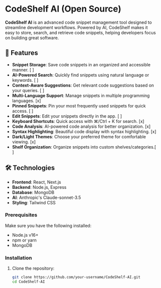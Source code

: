 # CodeShelf AI (Open Source)

**CodeShelf AI** is an advanced code snippet management tool designed to streamline development workflows. Powered by AI, CodeShelf makes it easy to store, search, and retrieve code snippets, helping developers focus on building great software.

## 🚀 Features

- **Snippet Storage**: Save code snippets in an organized and accessible manner. [ ]
- **AI-Powered Search**: Quickly find snippets using natural language or keywords. [ ]
- **Context-Aware Suggestions**: Get relevant code suggestions based on your queries. [ ]
- **Multi-Language Support**: Manage snippets in multiple programming languages. [x]
- **Pinned Snippets**: Pin your most frequently used snippets for quick access. [ ]
- **Edit Snippets**: Edit your snippets directly in the app. [ ]
- **Keyboard Shortcuts**: Quick access with ⌘/Ctrl + K for search. [x]
- **Code Analysis**: AI-powered code analysis for better organization. [x]
- **Syntax Highlighting**: Beautiful code display with syntax highlighting. [x]
- **Dark/Light Themes**: Choose your preferred theme for comfortable viewing. [x]
- **Shelf Organization**: Organize snippets into custom shelves/categories.[ ]

## 🛠️ Technologies

- **Frontend**: React, Next.js
- **Backend**: Node.js, Express
- **Database**: MongoDB
- **AI**: Anthropic's Claude-sonnet-3.5
- **Styling**: Tailwind CSS

### Prerequisites

Make sure you have the following installed:

- Node.js v16+
- npm or yarn
- MongoDB

### Installation

1. Clone the repository:
   ```bash
   git clone https://github.com/your-username/CodeShelf-AI.git
   cd CodeShelf-AI
   ```
